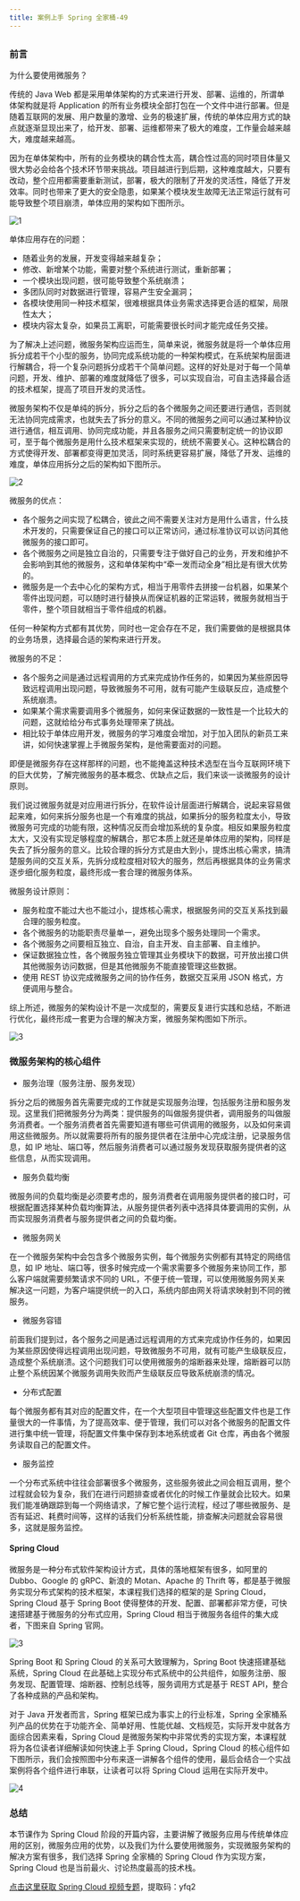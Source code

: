 ```yaml
---
title: 案例上手 Spring 全家桶-49
---
```

<article id="topicContainer" class="column_content"><h2 class="topic_title"></h2><div><h3 id="">前言</h3>
<p>为什么要使用微服务？</p>
<p>传统的 Java Web 都是采用单体架构的方式来进行开发、部署、运维的，所谓单体架构就是将 Application 的所有业务模块全部打包在一个文件中进行部署。但是随着互联网的发展、用户数量的激增、业务的极速扩展，传统的单体应用方式的缺点就逐渐显现出来了，给开发、部署、运维都带来了极大的难度，工作量会越来越大，难度越来越高。</p>
<p>因为在单体架构中，所有的业务模块的耦合性太高，耦合性过高的同时项目体量又很大势必会给各个技术环节带来挑战。项目越进行到后期，这种难度越大，只要有改动，整个应用都需要重新测试，部署，极大的限制了开发的灵活性，降低了开发效率。同时也带来了更大的安全隐患，如果某个模块发生故障无法正常运行就有可能导致整个项目崩溃，单体应用的架构如下图所示。</p>
<p><img src="https://images.gitbook.cn/5b6a4280-ccdd-11e9-8d89-4fa271cb1633" alt="1" /></p>
<p>单体应用存在的问题：</p>
<ul>
<li>随着业务的发展，开发变得越来越复杂；</li>
<li>修改、新增某个功能，需要对整个系统进行测试，重新部署；</li>
<li>一个模块出现问题，很可能导致整个系统崩溃；</li>
<li>多团队同时对数据进行管理，容易产生安全漏洞；</li>
<li>各模块使用同一种技术框架，很难根据具体业务需求选择更合适的框架，局限性太大；</li>
<li>模块内容太复杂，如果员工离职，可能需要很长时间才能完成任务交接。</li>
</ul>
<p>为了解决上述问题，微服务架构应运而生，简单来说，微服务就是将一个单体应用拆分成若干个小型的服务，协同完成系统功能的一种架构模式，在系统架构层面进行解耦合，将一个复杂问题拆分成若干个简单问题。这样的好处是对于每一个简单问题，开发、维护、部署的难度就降低了很多，可以实现自治，可自主选择最合适的技术框架，提高了项目开发的灵活性。</p>
<p>微服务架构不仅是单纯的拆分，拆分之后的各个微服务之间还要进行通信，否则就无法协同完成需求，也就失去了拆分的意义。不同的微服务之间可以通过某种协议进行通信，相互调用、协同完成功能，并且各服务之间只需要制定统一的协议即可，至于每个微服务是用什么技术框架来实现的，统统不需要关心。这种松耦合的方式使得开发、部署都变得更加灵活，同时系统更容易扩展，降低了开发、运维的难度，单体应用拆分之后的架构如下图所示。</p>
<p><img src="https://images.gitbook.cn/82f53ee0-ccdd-11e9-beb5-a53251e30de8" alt="2" /></p>
<p>微服务的优点：</p>
<ul>
<li>各个服务之间实现了松耦合，彼此之间不需要关注对方是用什么语言，什么技术开发的，只需要保证自己的接口可以正常访问，通过标准协议可以访问其他微服务的接口即可。</li>
<li>各个微服务之间是独立自治的，只需要专注于做好自己的业务，开发和维护不会影响到其他的微服务，这和单体架构中“牵一发而动全身”相比是有很大优势的。</li>
<li>微服务是一个去中心化的架构方式，相当于用零件去拼接一台机器，如果某个零件出现问题，可以随时进行替换从而保证机器的正常运转，微服务就相当于零件，整个项目就相当于零件组成的机器。</li>
</ul>
<p>任何一种架构方式都有其优势，同时也一定会存在不足，我们需要做的是根据具体的业务场景，选择最合适的架构来进行开发。</p>
<p>微服务的不足：</p>
<ul>
<li>各个服务之间是通过远程调用的方式来完成协作任务的，如果因为某些原因导致远程调用出现问题，导致微服务不可用，就有可能产生级联反应，造成整个系统崩溃。</li>
<li>如果某个需求需要调用多个微服务，如何来保证数据的一致性是一个比较大的问题，这就给给分布式事务处理带来了挑战。</li>
<li>相比较于单体应用开发，微服务的学习难度会增加，对于加入团队的新员工来讲，如何快速掌握上手微服务架构，是他需要面对的问题。</li>
</ul>
<p>即便是微服务存在这样那样的问题，也不能掩盖这种技术选型在当今互联网环境下的巨大优势，了解完微服务的基本概念、优缺点之后，我们来谈一谈微服务的设计原则。</p>
<p>我们说过微服务就是对应用进行拆分，在软件设计层面进行解耦合，说起来容易做起来难，如何来拆分服务也是一个有难度的挑战，如果拆分的服务粒度太小，导致微服务可完成的功能有限，这种情况反而会增加系统的复杂度。相反如果服务粒度太大，又没有实现足够程度的解耦合，那它本质上就还是单体应用的架构，同样是失去了拆分服务的意义。比较合理的拆分方式是由大到小，提炼出核心需求，搞清楚服务间的交互关系，先拆分成粒度相对较大的服务，然后再根据具体的业务需求逐步细化服务粒度，最终形成一套合理的微服务体系。</p>
<p>微服务设计原则：</p>
<ul>
<li>服务粒度不能过大也不能过小，提炼核心需求，根据服务间的交互关系找到最合理的服务粒度。</li>
<li>各个微服务的功能职责尽量单一，避免出现多个服务处理同一个需求。</li>
<li>各个微服务之间要相互独立、自治，自主开发、自主部署、自主维护。</li>
<li>保证数据独立性，各个微服务独立管理其业务模块下的数据，可开放出接口供其他微服务访问数据，但是其他微服务不能直接管理这些数据。</li>
<li>使用 REST 协议完成微服务之间的协作任务，数据交互采用 JSON 格式，方便调用与整合。</li>
</ul>
<p>综上所述，微服务的架构设计不是一次成型的，需要反复进行实践和总结，不断进行优化，最终形成一套更为合理的解决方案，微服务架构图如下所示。</p>
<p><img src="https://images.gitbook.cn/b9c190e0-ccdd-11e9-8d89-4fa271cb1633" alt="3" /></p>
<h3 id="-1">微服务架构的核心组件</h3>
<ul>
<li>服务治理（服务注册、服务发现）</li>
</ul>
<p>拆分之后的微服务首先需要完成的工作就是实现服务治理，包括服务注册和服务发现。这里我们把微服务分为两类：提供服务的叫做服务提供者，调用服务的叫做服务消费者。一个服务消费者首先需要知道有哪些可供调用的微服务，以及如何来调用这些微服务。所以就需要将所有的服务提供者在注册中心完成注册，记录服务信息，如 IP 地址、端口等，然后服务消费者可以通过服务发现获取服务提供者的这些信息，从而实现调用。</p>
<ul>
<li>服务负载均衡</li>
</ul>
<p>微服务间的负载均衡是必须要考虑的，服务消费者在调用服务提供者的接口时，可根据配置选择某种负载均衡算法，从服务提供者列表中选择具体要调用的实例，从而实现服务消费者与服务提供者之间的负载均衡。</p>
<ul>
<li>微服务网关</li>
</ul>
<p>在一个微服务架构中会包含多个微服务实例，每个微服务实例都有其特定的网络信息，如 IP 地址、端口等，很多时候完成一个需求需要多个微服务来协同工作，那么客户端就需要频繁请求不同的 URL，不便于统一管理，可以使用微服务网关来解决这一问题，为客户端提供统一的入口，系统内部由网关将请求映射到不同的微服务。</p>
<ul>
<li>微服务容错</li>
</ul>
<p>前面我们提到过，各个服务之间是通过远程调用的方式来完成协作任务的，如果因为某些原因使得远程调用出现问题，导致微服务不可用，就有可能产生级联反应，造成整个系统崩溃。这个问题我们可以使用微服务的熔断器来处理，熔断器可以防止整个系统因某个微服务调用失败而产生级联反应导致系统崩溃的情况。</p>
<ul>
<li>分布式配置</li>
</ul>
<p>每个微服务都有其对应的配置文件，在一个大型项目中管理这些配置文件也是工作量很大的一件事情，为了提高效率、便于管理，我们可以对各个微服务的配置文件进行集中统一管理，将配置文件集中保存到本地系统或者 Git 仓库，再由各个微服务读取自己的配置文件。</p>
<ul>
<li>服务监控</li>
</ul>
<p>一个分布式系统中往往会部署很多个微服务，这些服务彼此之间会相互调用，整个过程就会较为复杂，我们在进行问题排查或者优化的时候工作量就会比较大。如果我们能准确跟踪到每一个网络请求，了解它整个运行流程，经过了哪些微服务、是否有延迟、耗费时间等，这样的话我们分析系统性能，排查解决问题就会容易很多，这就是服务监控。</p>
<h4 id="springcloud">Spring Cloud</h4>
<p>微服务是一种分布式软件架构设计方式，具体的落地框架有很多，如阿里的 Dubbo、Google 的 gRPC、新浪的 Motan、Apache 的 Thrift 等，都是基于微服务实现分布式架构的技术框架，本课程我们选择的框架的是 Spring Cloud，Spring Cloud 基于 Spring Boot 使得整体的开发、配置、部署都非常方便，可快速搭建基于微服务的分布式应用，Spring Cloud 相当于微服务各组件的集大成者，下图来自 Spring 官网。</p>
<p><img src="https://images.gitbook.cn/dac73d80-ccdd-11e9-9f23-07a3e2a236db" alt="3" /></p>
<p>Spring Boot 和 Spring Cloud 的关系可大致理解为，Spring Boot 快速搭建基础系统，Spring Cloud 在此基础上实现分布式系统中的公共组件，如服务注册、服务发现、配置管理、熔断器、控制总线等，服务调用方式是基于 REST API，整合了各种成熟的产品和架构。</p>
<p>对于 Java 开发者而言，Spring 框架已成为事实上的行业标准，Spring 全家桶系列产品的优势在于功能齐全、简单好用、性能优越、文档规范，实际开发中就各方面综合因素来看，Spring Cloud 是微服务架构中非常优秀的实现方案，本课程就将为各位读者详细解读如何快速上手 Spring Cloud，Spring Cloud 的核心组件如下图所示，我们会按照图中分布来逐一讲解各个组件的使用，最后会结合一个实战案例将各个组件进行串联，让读者可以将 Spring Cloud 运用在实际开发中。</p>
<p><img src="https://images.gitbook.cn/e4febfd0-ccdd-11e9-beb5-a53251e30de8" alt="4" /></p>
<h3 id="-2">总结</h3>
<p>本节课作为 Spring Cloud 阶段的开篇内容，主要讲解了微服务应用与传统单体应用的区别，微服务应用的优势，以及我们为什么要使用微服务，实现微服务架构的解决方案有很多，我们选择 Spring 全家桶的 Spring Cloud 作为实现方案，Spring Cloud 也是当前最火、讨论热度最高的技术栈。</p>
<p><a href="https://pan.baidu.com/s/1P_3n6KnPdWBFnlAtEdTm2g">点击这里获取 Spring Cloud 视频专题</a>，提取码：yfq2</p></div></article>
